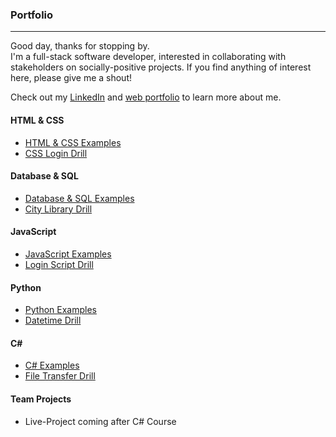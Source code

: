 ### Portfolio
***
Good day, thanks for stopping by.  
I'm a full-stack software developer, interested in collaborating with stakeholders on socially-positive projects.
If you find anything of interest here, please give me a shout!

Check out my [LinkedIn](http://linkedin.com/in/michael-harper) and 
[web portfolio](http://www.harperdev.com) to learn more about me.

#### HTML & CSS
* [HTML & CSS  Examples](./HTML-CSS)
* [CSS Login Drill](./HTML-CSS/CSS-Login-Drill)

#### Database & SQL
* [Database & SQL Examples](./Database-SQL)
* [City Library Drill](./Database-SQL/City-Library-Drill)

#### JavaScript
* [JavaScript Examples](./JavaScript)
* [Login Script Drill](./JavaScript/Login-Script-Drill)

#### Python
* [Python Examples](./Python)
* [Datetime Drill](./Python/Datetime-Drill)

#### C#  
* [C# Examples](./C-Sharp)
* [File Transfer Drill](./C-Sharp/File-Transfer-Drill)

#### Team Projects
* Live-Project coming after C# Course
